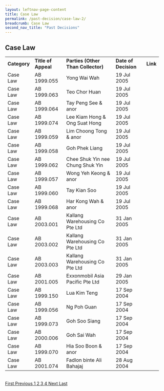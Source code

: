```yaml
---
layout: leftnav-page-content
title: Case Law
permalink: /past-decision/case-law-2/
breadcrumb: Case Law
second_nav_title: "Past Decisions"
---
```


Case Law
---

<table>
  <tr>
    <td><b>Category</b></td>
    <td><b>Title of Appeal</b></td>
    <td><b>Parties (Other Than Collector)</b></td>
    <td><b>Date of Decision</b></td>
    <td><b>Link</b></td>
  </tr>
  <tr>
    <td>Case Law</td>
    <td>AB 1999.055</td>
    <td>Yong Wai Wah</td>
    <td>19 Jul 2005</td>
    <td><a href="/files/Decision-YongWaiWah-AB1999.055.pdf" target="_blank"></a></td>
  </tr>
  <tr>
    <td>Case Law</td>
    <td>AB 1999.063</td>
    <td>Teo Chor Huan</td>
    <td>19 Jul 2005</td>
    <td><a href="/files/Decision-TeoChorHuan-AB1999.063.pdf" target="_blank"></a></td>
  </tr>
  <tr>
    <td>Case Law</td>
    <td>AB 1999.064</td>
    <td>Tay Peng See & anor</td>
    <td>19 Jul 2005</td>
    <td><a href="/files/Decision-TayPengSee&anor-AB1999.064.pdf" target="_blank"></a></td>
  </tr>
  <tr>
    <td>Case Law</td>
    <td>AB 1999.074</td>
    <td>Lee Kiam Hong & Ong Suat Hong</td>
    <td>19 Jul 2005</td>
    <td><a href="/files/Decision-LeeKiamHong&OngSuatHong-AB1999.074.pdf" target="_blank"></a></td>
  </tr>
  <tr>
    <td>Case Law</td>
    <td>AB 1999.059</td>
    <td>Lim Choong Tong & anor</td>
    <td>19 Jul 2005</td>
    <td><a href="/files/Decision-LimChoongTong&anor-AB1999.059.pdf" target="_blank"></a></td>
  </tr>
  <tr>
    <td>Case Law</td>
    <td>AB 1999.058</td>
    <td>Goh Phek Liang</td>
    <td>19 Jul 2005</td>
    <td><a href="/files/Decision-GohPhekLiang-AB1999.058.pdf" target="_blank"></a></td>
  </tr>
  <tr>
    <td>Case Law</td>
    <td>AB 1999.062</td>
    <td>Chee Shuk Yin nee Chung Shuk Yin</td>
    <td>19 Jul 2005</td>
    <td><a href="/files/Decision-CheeShukYinneeChungShukYin-AB1999.082.pdf" target="_blank"></a></td>
  </tr>
  <tr>
    <td>Case Law</td>
    <td>AB 1999.057</td>
    <td>Wong Yeh Keong & anor</td>
    <td>19 Jul 2005</td>
    <td><a href="/files/Decision-WongYehKeong&anor-AB1999.057.pdf" target="_blank"></a></td>
  </tr>
  <tr>
    <td>Case Law</td>
    <td>AB 1999.060</td>
    <td>Tay Kian Soo</td>
    <td>19 Jul 2005</td>
    <td><a href="/files/Decision-TayKianSoo-AB1999.060.pdf" target="_blank"></a></td>
  </tr>
  <tr>
    <td>Case Law</td>
    <td>AB 1999.068</td>
    <td>Har Kong Wah & anor</td>
    <td>19 Jul 2005</td>
    <td><a href="/files/Decision-HarKongWah&anor-AB1999.068.pdf" target="_blank"></a></td>
  </tr>
  <tr>
    <td>Case Law</td>
    <td>AB 2003.001</td>
    <td>Kallang Warehousing Co Pte Ltd</td>
    <td>31 Jan 2005</td>
    <td><a href="/files/Decision-KallangWarehousingCoPteLtd-AB2003.001.pdf" target="_blank"></a></td>
  </tr>
  <tr>
    <td>Case Law</td>
    <td>AB 2003.002</td>
    <td>Kallang Warehousing Co Pte Ltd</td>
    <td>31 Jan 2005</td>
    <td><a href="/files/Decision-KallangWarehousingCoPteLtd-AB2003.002.pdf" target="_blank"></a></td>
  </tr>
  <tr>
    <td>Case Law</td>
    <td>AB 2003.003</td>
    <td>Kallang Warehousing Co Pte Ltd</td>
    <td>31 Jan 2005</td>
    <td><a href="/files/Decision-KallangWarehousingCoPteLtd-AB2003.003.pdf" target="_blank"></a></td>
  </tr>
  <tr>
    <td>Case Law</td>
    <td>AB 2001.005</td>
    <td>Exxonmobil Asia Pacific Pte Ltd</td>
    <td>29 Jan 2005</td>
    <td><a href="/files/Decision-ExxonmobilAsiaPacificPteLtd-AB2001.005.pdf" target="_blank"></a></td>
  </tr>
  <tr>
    <td>Case Law</td>
    <td>AB 1999.150</td>
    <td>Lua Kim Teng</td>
    <td>17 Sep 2004</td>
    <td><a href="/files/Decision-LuaKimTeng-AB1999.150.pdf" target="_blank"></a></td>
  </tr>
  <tr>
    <td>Case Law</td>
    <td>AB 1999.056</td>
    <td>Ng Poh Guan</td>
    <td>17 Sep 2004</td>
    <td><a href="/files/Decision-NgPohGuan-AB1999.056.pdf" target="_blank"></a></td>
  </tr>
  <tr>
    <td>Case Law</td>
    <td>AB 1999.073</td>
    <td>Goh Soo Siang</td>
    <td>17 Sep 2004</td>
    <td><a href="/files/Decision-GohSooSiangasadministratoroftheestateofChiaEngHuideceased-AB1999.073.pdf" target="_blank"></a></td>
  </tr>
  <tr>
    <td>Case Law</td>
    <td>AB 2000.006</td>
    <td>Goh Sai Wah</td>
    <td>17 Sep 2004</td>
    <td><a href="/files/Decision-GohSaiWah-AB2000.006.pdf" target="_blank"></a></td>
  </tr>
  <tr>
    <td>Case Law</td>
    <td>AB 1999.070</td>
    <td>Hia Soo Boon & anor</td>
    <td>17 Sep 2004</td>
    <td><a href="/files/Decision-HiaSoonBoon&anor-AB1999.070.pdf" target="_blank"></a></td>
  </tr>
  <tr>
    <td>Case Law</td>
    <td>AB 2001.074</td>
    <td>Fadlon binte Ali Bahajaj</td>
    <td>28 Aug 2004</td>
    <td><a href="/files/Decision-FadlonbinteAliBahajaj-AB2001.074.pdf" target="_blank"></a></td>
  </tr>
</table><br>
 
 
 
  <div class="pagination">
    <a href="https://mlaw-ablac-staging.netlify.com/hearings-and-decisions/case-law/">First </a>
    <a href="https://mlaw-ablac-staging.netlify.com/hearings-and-decisions/case-law/">Previous </a>
    <a href="https://mlaw-ablac-staging.netlify.com/hearings-and-decisions/case-law/">1 </a>
    <a class="pagination disabled" href="#">2 </a>
    <a href="https://mlaw-ablac-staging.netlify.com/past-decision/case-law-3/">3 </a>
    <a href="https://mlaw-ablac-staging.netlify.com/past-decision/case-law-4/">4 </a>
    <a href="https://mlaw-ablac-staging.netlify.com/past-decision/case-law-3/">Next </a>
    <a href="https://mlaw-ablac-staging.netlify.com/past-decision/case-law-4/">Last</a>
  </div>

